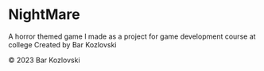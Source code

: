 # NightMare
A horror themed game I made as a project for game development course at college
Created by Bar Kozlovski

© 2023 Bar Kozlovski